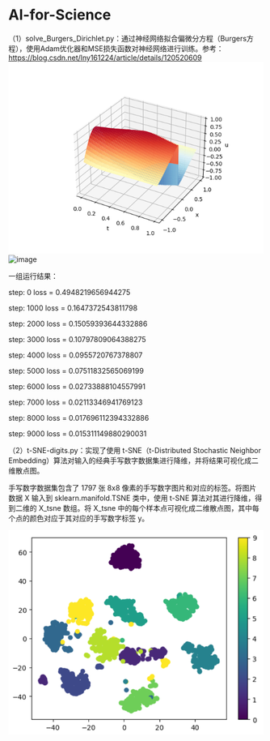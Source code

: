 # AI-for-Science

（1）solve_Burgers_Dirichlet.py：通过神经网络拟合偏微分方程（Burgers方程），使用Adam优化器和MSE损失函数对神经网络进行训练。参考：https://blog.csdn.net/lny161224/article/details/120520609
![image](https://github.com/longziyu/AI-for-Science/blob/main/Preddata.png)
![image](https://github.com/longziyu/AI-for-Science/blob/main/Truedata.png)

一组运行结果：

step: 0  loss = 0.4948219656944275

step: 1000  loss = 0.1647372543811798

step: 2000  loss = 0.15059393644332886

step: 3000  loss = 0.10797809064388275

step: 4000  loss = 0.0955720767378807

step: 5000  loss = 0.07511832565069199

step: 6000  loss = 0.02733888104557991

step: 7000  loss = 0.02113346941769123

step: 8000  loss = 0.017696112394332886

step: 9000  loss = 0.015311149880290031

（2）t-SNE-digits.py：实现了使用 t-SNE（t-Distributed Stochastic Neighbor Embedding）算法对输入的经典手写数字数据集进行降维，并将结果可视化成二维散点图。

手写数字数据集包含了 1797 张 8x8 像素的手写数字图片和对应的标签。将图片数据 X 输入到 sklearn.manifold.TSNE 类中，使用 t-SNE 算法对其进行降维，得到二维的 X_tsne 数组。将 X_tsne 中的每个样本点可视化成二维散点图，其中每个点的颜色对应于其对应的手写数字标签 y。

![image](https://github.com/longziyu/AI-for-Science/blob/main/t-sne-digits.png)
